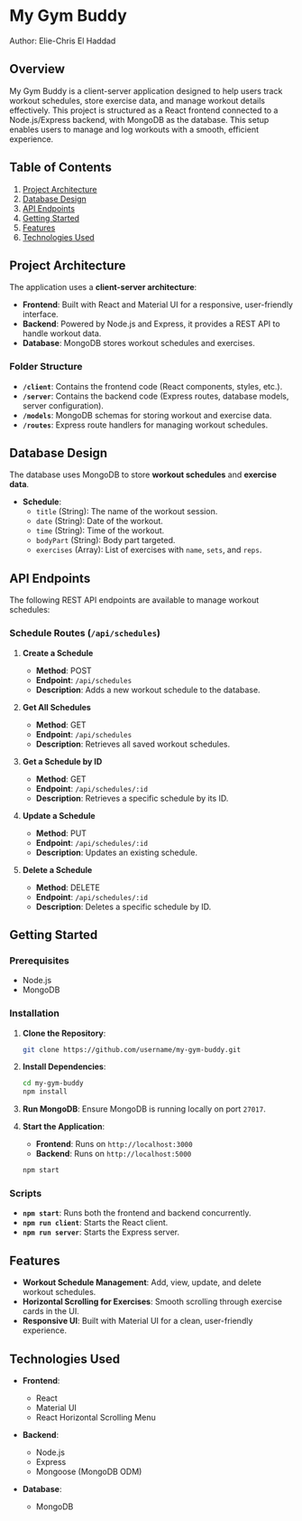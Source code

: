 # My Gym Buddy

Author: Elie-Chris El Haddad

## Overview

My Gym Buddy is a client-server application designed to help users track workout schedules, store exercise data, and manage workout details effectively. This project is structured as a React frontend connected to a Node.js/Express backend, with MongoDB as the database. This setup enables users to manage and log workouts with a smooth, efficient experience.

## Table of Contents

1. [Project Architecture](#1-project-architecture)
2. [Database Design](#2-database-design)
3. [API Endpoints](#3-api-endpoints)
4. [Getting Started](#4-getting-started)
5. [Features](#5-features)
6. [Technologies Used](#6-technologies-used)

## Project Architecture

The application uses a **client-server architecture**:
- **Frontend**: Built with React and Material UI for a responsive, user-friendly interface.
- **Backend**: Powered by Node.js and Express, it provides a REST API to handle workout data.
- **Database**: MongoDB stores workout schedules and exercises.

### Folder Structure

- **`/client`**: Contains the frontend code (React components, styles, etc.).
- **`/server`**: Contains the backend code (Express routes, database models, server configuration).
- **`/models`**: MongoDB schemas for storing workout and exercise data.
- **`/routes`**: Express route handlers for managing workout schedules.

## Database Design

The database uses MongoDB to store **workout schedules** and **exercise data**.

- **Schedule**:
  - `title` (String): The name of the workout session.
  - `date` (String): Date of the workout.
  - `time` (String): Time of the workout.
  - `bodyPart` (String): Body part targeted.
  - `exercises` (Array): List of exercises with `name`, `sets`, and `reps`.

## API Endpoints

The following REST API endpoints are available to manage workout schedules:

### Schedule Routes (`/api/schedules`)

1. **Create a Schedule**
   - **Method**: POST
   - **Endpoint**: `/api/schedules`
   - **Description**: Adds a new workout schedule to the database.
  
2. **Get All Schedules**
   - **Method**: GET
   - **Endpoint**: `/api/schedules`
   - **Description**: Retrieves all saved workout schedules.
  
3. **Get a Schedule by ID**
   - **Method**: GET
   - **Endpoint**: `/api/schedules/:id`
   - **Description**: Retrieves a specific schedule by its ID.
  
4. **Update a Schedule**
   - **Method**: PUT
   - **Endpoint**: `/api/schedules/:id`
   - **Description**: Updates an existing schedule.

5. **Delete a Schedule**
   - **Method**: DELETE
   - **Endpoint**: `/api/schedules/:id`
   - **Description**: Deletes a specific schedule by ID.

## Getting Started

### Prerequisites

- Node.js
- MongoDB

### Installation

1. **Clone the Repository**:
   ```bash
   git clone https://github.com/username/my-gym-buddy.git
   ```

2. **Install Dependencies**:
   ```bash
   cd my-gym-buddy
   npm install
   ```

3. **Run MongoDB**:
   Ensure MongoDB is running locally on port `27017`.

4. **Start the Application**:
   - **Frontend**: Runs on `http://localhost:3000`
   - **Backend**: Runs on `http://localhost:5000`
   ```bash
   npm start
   ```

### Scripts

- **`npm start`**: Runs both the frontend and backend concurrently.
- **`npm run client`**: Starts the React client.
- **`npm run server`**: Starts the Express server.

## Features

- **Workout Schedule Management**: Add, view, update, and delete workout schedules.
- **Horizontal Scrolling for Exercises**: Smooth scrolling through exercise cards in the UI.
- **Responsive UI**: Built with Material UI for a clean, user-friendly experience.

## Technologies Used

- **Frontend**:
  - React
  - Material UI
  - React Horizontal Scrolling Menu

- **Backend**:
  - Node.js
  - Express
  - Mongoose (MongoDB ODM)

- **Database**:
  - MongoDB